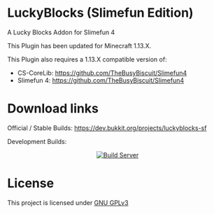 # LuckyBlocks (Slimefun Edition)
A Lucky Blocks Addon for Slimefun 4

This Plugin has been updated for Minecraft 1.13.X.

This Plugin also requires a 1.13.X compatible version of:
- CS-CoreLib: https://github.com/TheBusyBiscuit/Slimefun4
- Slimefun 4: https://github.com/TheBusyBiscuit/Slimefun4

# Download links

Official / Stable Builds:
https://dev.bukkit.org/projects/luckyblocks-sf

Development Builds:
<p align="center">
  <a href="https://thebusybiscuit.github.io/builds/TheBusyBiscuit/luckyblocks-sf/master/">
    <img src="https://thebusybiscuit.github.io/builds/TheBusyBiscuit/luckyblocks-sf/master/badge.svg" alt="Build Server"/>
  </a>
</p>

# License

This project is licensed under 
[GNU GPLv3](https://github.com/TheBusyBiscuit/luckyblocks-sf/blob/master/LICENSE)